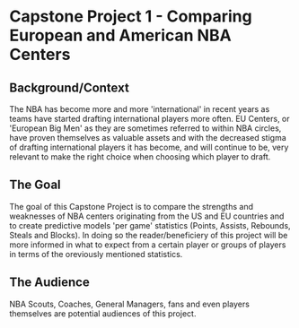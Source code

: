 # Capstone Project 1 - Comparing European and American NBA Centers

## Background/Context
The NBA has become more and more 'international' in recent years as teams have started drafting international players more often. EU Centers, or 'European Big Men'
as they are sometimes referred to within NBA circles, have proven themselves as valuable assets and with the decreased stigma of drafting international players 
it has become, and will continue to be, very relevant to make the right choice when choosing which player to draft.

## The Goal
The goal of this Capstone Project is to compare the strengths and weaknesses of NBA centers originating from the US and EU countries and to
create predictive models 'per game' statistics (Points, Assists, Rebounds, Steals and Blocks). In doing so the reader/beneficiery of this project will be more
informed in what to expect from a certain player or groups of players in terms of the oreviously mentioned statistics.

## The Audience
NBA Scouts, Coaches, General Managers, fans and even players themselves are potential audiences of this project. 